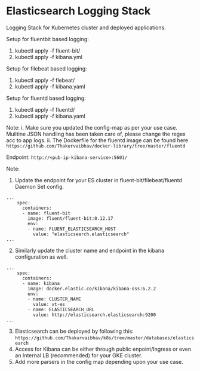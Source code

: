 # Elasticsearch Logging Stack

Logging Stack for Kubernetes cluster and deployed applications. 

Setup for fluentbit based logging:

1. kubectl apply -f fluent-bit/
2. kubectl apply -f kibana.yml


Setup for filebeat based logging:

1. kubectl apply -f flebeat/
2. kubectl apply -f kibana.yaml


Setup for fluentd based logging:

1. kubectl apply -f fluentd/
2. kubectl apply -f kibana.yaml

Note: 
  i.  Make sure you updated the config-map as per your use case. Mulitine JSON handling has been taken care of, please change the regex acc to app logs.
  ii. The Dockerfile for the fluentd image can be found here `https://github.com/Thakurvaibhav/docker-library/tree/master/fluentd`

Endpoint:  `http://<pub-ip-kibana-service>:5601/`


Note:

1. Update the endpoint for your ES cluster in fluent-bit/filebeat/fluentd Daemon Set config. 
```   
...	
	spec:
      containers:
      - name: fluent-bit
        image: fluent/fluent-bit:0.12.17
        env:
        - name: FLUENT_ELASTICSEARCH_HOST
          value: "elasticsearch.elasticsearch"
...
```

2. Similarly update the cluster name and endpoint in the kibana configuration as well.
```
...
    spec:
      containers:
      - name: kibana
        image: docker.elastic.co/kibana/kibana-oss:6.2.2
        env:
        - name: CLUSTER_NAME
          value: vt-es
        - name: ELASTICSEARCH_URL
          value: http://elasticsearch.elasticsearch:9200
...
```

3. Elasticsearch can be deployed by following this: `https://github.com/Thakurvaibhav/k8s/tree/master/databases/elasticsearch`
4. Access for Kibana can be either through public enpoint/Ingress or even an Internal LB (recommended) for your GKE cluster. 
5. Add more parsers in the config map depending upon your use case. 




